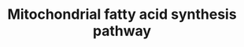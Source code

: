 ---
annotations:
- id: PW:0000026
  parent: classic metabolic pathway
  type: Pathway Ontology
  value: citric acid cycle pathway
- id: PW:0000002
  parent: classic metabolic pathway
  type: Pathway Ontology
  value: classic metabolic pathway
- id: PW:0000026
  parent: classic metabolic pathway
  type: Pathway Ontology
  value: citric acid cycle pathway
authors:
- Madeomuga
- MaintBot
- DeSl
description: Schematic presentation of the sequence of events. The indicated abbreviations
  follow the nomenclature used for the human enzymes and proteins. ACC, acetyl-CoA
  carboxylase; MCT, malonyl-CoA transferase; ACP, acyl-carrier protein; KAS, ketoacyl
  synthase; KAR, ketoacyl reductase; HTD2, hydroxyacyl-thioester reductase type 2;
  ETR, enoyl-thioester reductase. [J. Kastaniotis et al 2010]
last-edited: 2021-01-06
ndex: 953f9bfc-8b6a-11eb-9e72-0ac135e8bacf
organisms:
- Homo sapiens
redirect_from:
- /index.php/Pathway:WP4317
- /instance/WP4317
- /instance/WP4317_rr114309
revision: r114309
schema-jsonld:
- '@context': https://schema.org/
  '@id': https://wikipathways.github.io/pathways/WP4317.html
  '@type': Dataset
  creator:
    '@type': Organization
    name: WikiPathways
  description: Schematic presentation of the sequence of events. The indicated abbreviations
    follow the nomenclature used for the human enzymes and proteins. ACC, acetyl-CoA
    carboxylase; MCT, malonyl-CoA transferase; ACP, acyl-carrier protein; KAS, ketoacyl
    synthase; KAR, ketoacyl reductase; HTD2, hydroxyacyl-thioester reductase type
    2; ETR, enoyl-thioester reductase. [J. Kastaniotis et al 2010]
  keywords:
  - 3-Hydroxyacyl-ACP
  - 3-Ketoacyl-ACP
  - ACACA
  - ATP
  - Acetyl-CoA
  - Acetyl/Acyl-ACP
  - CO2
  - H
  - HSD17B12
  - 'HTD2 '
  - KAS
  - MCAT
  - MECR
  - Malonyl-ACP
  - Malonyl-CoA
  - NADP
  - NADPH
  - Octanoyl-ACP
  - trans-2-Enoyl-ACP
  - water
  license: CC0
  name: Mitochondrial fatty acid synthesis pathway
seo: CreativeWork
title: Mitochondrial fatty acid synthesis pathway
wpid: WP4317
---